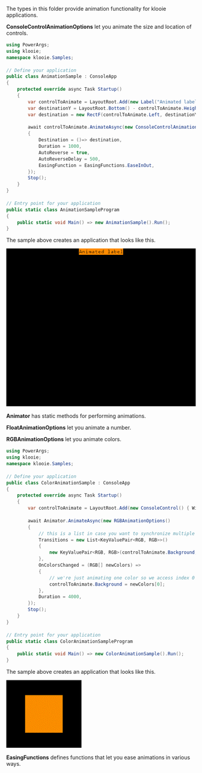 ﻿The types in this folder provide animation functionality for klooie applications.

**ConsoleControlAnimationOptions** let you animate the size and location of controls.

```cs
using PowerArgs;
using klooie;
namespace klooie.Samples;

// Define your application
public class AnimationSample : ConsoleApp
{
    protected override async Task Startup()
    {
        var controlToAnimate = LayoutRoot.Add(new Label("Animated label".ToBlack(RGB.Orange))).CenterHorizontally();
        var destinationY = LayoutRoot.Bottom() - controlToAnimate.Height;
        var destination = new RectF(controlToAnimate.Left, destinationY, controlToAnimate.Width, controlToAnimate.Height);

        await controlToAnimate.AnimateAsync(new ConsoleControlAnimationOptions()
        {
            Destination = ()=> destination,
            Duration = 1000,
            AutoReverse = true,
            AutoReverseDelay = 500,
            EasingFunction = EasingFunctions.EaseInOut,
        });
        Stop();
    }
}

// Entry point for your application
public static class AnimationSampleProgram
{
    public static void Main() => new AnimationSample().Run();
}

```
The sample above creates an application that looks like this.

![sample image](https://github.com/adamabdelhamed/klooie/blob/main/src/klooie/Samples/Animations/AnimationSample.gif?raw=true)

**Animator** has static methods for performing animations.

**FloatAnimationOptions** let you animate a number.

**RGBAnimationOptions** let you animate colors.

```cs
using PowerArgs;
using klooie;
namespace klooie.Samples;

// Define your application
public class ColorAnimationSample : ConsoleApp
{
    protected override async Task Startup()
    {
        var controlToAnimate = LayoutRoot.Add(new ConsoleControl() { Width = 10, Height = 5, Background = RGB.Orange }).CenterBoth();

        await Animator.AnimateAsync(new RGBAnimationOptions()
        {
            // this is a list in case you want to synchronize multiple color animations
            Transitions = new List<KeyValuePair<RGB, RGB>>()
            {
                new KeyValuePair<RGB, RGB>(controlToAnimate.Background, RGB.Green),
            },
            OnColorsChanged = (RGB[] newColors) =>
            {
                // we're just animating one color so we access index 0
                controlToAnimate.Background = newColors[0];
            },
            Duration = 4000,
        });
        Stop();
    }
}

// Entry point for your application
public static class ColorAnimationSampleProgram
{
    public static void Main() => new ColorAnimationSample().Run();
}

```
The sample above creates an application that looks like this.

![sample image](https://github.com/adamabdelhamed/klooie/blob/main/src/klooie/Samples/Animations/ColorAnimationSample.gif?raw=true)

**EasingFunctions** defines functions that let you ease animations in various ways.
